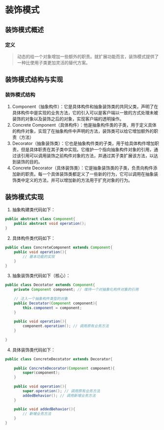 # 装饰模式

## 装饰模式概述

### 定义

> 动态的给一个对象增加一些额外的职责。就扩展功能而言，装饰模式提供了一种比使用子类更加灵活的替代方案。

## 装饰模式结构与实现

### 装饰模式结构

1. Component（抽象构件）：它是具体构件和抽象装饰类的共同父类，声明了在具体构件中是实现的业务方法，它的引入可以是客户端以一致的方式处理未被装饰的对象以及装饰之后的对象，实现客户端的透明操作。
2. Concrete Component（具体构件）：他是抽象构件类的子类，用于定义具体的构件对象，实现了在抽象构件中声明的方法，装饰类可以给它增加额外的职责（方法）
3. Decorator（抽象装饰类）：它也是抽象构件类的子类，用于给具体构件增加职责，但是具体职责在其子类中实现。它维护一个指向抽象构件对象的引用，通过该引用可以调用装饰之前构件对象的方法，并通过其子类扩展该方法，以达到装饰的目的。
4. Concrete Decorator（具体装饰类）：它是抽象装饰类的子类，负责向构件添加新的职责。每一个具体装饰类都定义了一些新的行为，它可以调用在抽象装饰类中定义的方法，并可以增加新的方法用于扩充对象的行为。

## 装饰模式实现

1. 抽象构建类代码如下：

```java
public abstract class Component{
    public abstract void operation();
}
```

2. 具体构件类代码如下：

```java
public class ConcreteComponent extends Component{
    public void operation(){
        // 基本功能的实现
    }
}
```

3. 抽象装饰类代码如下（核心）：

```java
public class Decotator extends Component{
    private Component component; // 维持一个对抽象化构件对象的引用
    
    // 注入一个抽象构件类型的对象
    public Decotator(Component component){
        this.component = component;
    }
    
    public void operation(){
        component.operation(); // 调用原有业务方法
    }
    
}
```

4. 具体装饰类代码如下：

```java
public class ConcreteDecotator extends Decorator{
    
    public ConcreteDecorator(Component component){
        super(component);
    }
    
    public void operation(){
        super.operation(); // 调用原有业务方法
        addedBehavior(); // 调用新增业务方法
    }
    
    public void addedBehavior(){
        // 新增业务方法
    }
}
```


